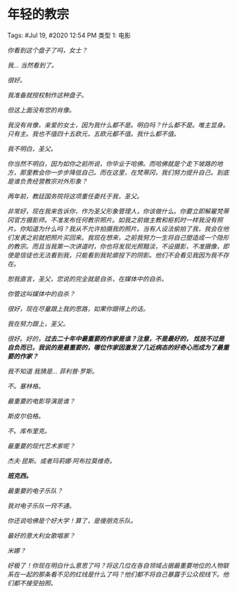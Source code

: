 # 年轻的教宗

Tags: #Jul 19, #2020 12:54 PM
类型 1: 电影

*你看到这个盘子了吗，女士？*

*我... 当然看到了。*

*很好。*

*我准备就授权制作这种盘子。*

*但这上面没有您的肖像。*

*我没有肖像，亲爱的女士，因为我什么都不是。明白吗？什么都不是。唯主显身。只有主。我也不值四十五欧元，五欧元都不值。我什么都不值。*

*我不明白，圣父。*

*你当然不明白，因为如你之前所说，你毕业于哈佛。而哈佛就是个走下坡路的地方，那里教会你一步步降低自己。而在这里，在梵蒂冈，我们努力提升自己。到底是谁负责经营教宗对外形象？*

*两年前，教廷国务院将这项重任委托于我，圣父。*

*非常好，现在我来告诉你，作为圣父形象管理人，你该做什么。你要立即解雇梵蒂冈官方摄影师。不准发布任何教宗照片。如我之前做主教和枢机时一样我没有照片。你知道为什么吗？我从不允许拍摄我的照片。当有人设法偷拍了我，我会在他们发表之前就把照片买回来。我现在想来，之前我努力一生将自己塑造成一个隐形的教宗。而且当我第一次讲道时，你也将发现光照黯淡，不设摄影，不准摄像，即使是信徒也无法看到我，只能看到我轮廓投下的阴影。他们不会看见我因为我不存在。*

*恕我直言，圣父，您说的完全就是自杀，在媒体中的自杀。*

*你管这叫媒体中的自杀？*

*很好，现在尽量跟上我的思路，如果你跟得上的话。*

*我在努力跟上，圣父。*

*很好。好的，**过去二十年中最重要的作家是谁？注意，不是最好的，
炫技不过是自负而已，我说的是最重要的，哪位作家因激发了几近病态的好奇心而成为了最重要的作家？***

*我不知道 我猜是... 菲利普·罗斯。*

*不。塞林格。*

*最重要的电影导演是谁？*

*斯皮尔伯格。*

*不。库布里克。*

*最重要的现代艺术家呢？*

*杰夫·昆斯。或者玛莉娜·阿布拉莫维奇。*

***班克西。***

*最重要的电子乐队？*

*我对电子乐队一窍不通。*

*你还说哈佛是个好大学！算了，是傻朋克乐队。*

*最好的意大利女歌唱家？*

*米娜？*

*好极了！你现在明白什么意思了吗？将这几位在各自领域占据最重要地位的人物联系在一起的那条看不见的红线是什么了吗？他们都不将自己暴露于公众视线下。他们都不接受拍照。*
